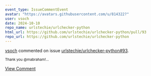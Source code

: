 ```yaml
---
event_type: IssueCommentEvent
avatar: "https://avatars.githubusercontent.com/u/814322?"
user: vsoch
date: 2024-10-10
repo_name: urlstechie/urlchecker-python
html_url: https://github.com/urlstechie/urlchecker-python/pull/93
repo_url: https://github.com/urlstechie/urlchecker-python
---
```


<a href='https://github.com/vsoch' target='_blank'>vsoch</a> commented on issue <a href='https://github.com/urlstechie/urlchecker-python/pull/93' target='_blank'>urlstechie/urlchecker-python#93</a>.

<small>Thank you @mabraham!...</small>

<a href='https://github.com/urlstechie/urlchecker-python/pull/93' target='_blank'>View Comment</a>